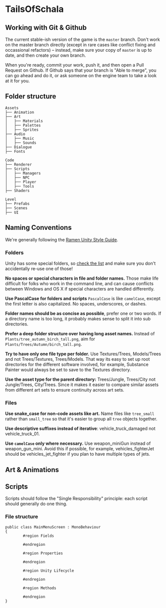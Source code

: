 # TailsOfSchala

## Working with Git & Github

The current stable-ish version of the game is the `master` branch. Don't work on the master branch directly (except in rare cases like conflict fixing and occassional refactors) – instead, make sure your copy of `master` is up to date, and then create your own branch.

When you're ready, commit your work, push it, and then open a Pull Request on Github. If Github says that your branch is "Able to merge", you can go ahead and do it, or ask someone on the engine team to take a look at it for you.

## Folder structure

```
Assets
├── Animation
├── Art
│   ├── Materials
│   ├── Palettes
│   ├── Sprites
├── Audio
│   ├── Music
│   ├── Sounds
├── Dialogue
├── Fonts

Code
├── Renderer
├── Scripts
│   ├── Managers
│   ├── NPC
│   ├── Player
│   ├── Tools
├── Shaders

Level
├── Prefabs
├── Scenes
├── UI
```

## Naming Conventions

We're generally following the [Ramen Unity Style Guide](https://github.com/stillwwater/UnityStyleGuide).

### Folders

Unity has some special folders, so [check the list](https://docs.unity3d.com/Manual/SpecialFolders.html) and make sure you don't accidentally re-use one of those!

**No spaces or special characters in file and folder names.** Those make life difficult for folks who work in the command line, and can cause conflicts between Windows and OS X if special characters are handled differently.

**Use PascalCase for folders and scripts** `PascalCase` is like `camelCase`, except the first letter is also capitalized. No spaces, underscores, or dashes.

**Folder names should be as concise as possible**, prefer one or two words. If a directory name is too long, it probably makes sense to split it into sub directories.

**Prefer a deep folder structure over having long asset names.** Instead of `Plants/tree_autumn_birch_tall.png`, aim for `Plants/Trees/Autumn/birch_tall.png`.

**Try to have only one file type per folder.** Use Textures/Trees, Models/Trees and not Trees/Textures, Trees/Models. That way its easy to set up root directories for the different software involved, for example, Substance Painter would always be set to save to the Textures directory.

**Use the asset type for the parent directory:** Trees/Jungle, Trees/City not Jungle/Trees, City/Trees. Since it makes it easier to compare similar assets from different art sets to ensure continuity across art sets.

### Files

**Use snake_case for non-code assets like art.** Name files like `tree_small` rather than `small_tree` so that it's easier to group all `tree` objects together.

**Use descriptive suffixes instead of iterative**: vehicle_truck_damaged not vehicle_truck_01.

**Use `camelCase` only where necessary.** Use weapon_miniGun instead of weapon_gun_mini. Avoid this if possible, for example, vehicles_fighterJet should be vehicles_jet_fighter if you plan to have multiple types of jets.

## Art & Animations

## Scripts

Scripts should follow the "Single Responsibility" principle: each script should generally do one thing.

### File structure

```
public class MainMenuScreen : MonoBehaviour
{
		#region Fields

		#endregion

		#region Properties

		#endregion

		#region Unity Lifecycle

		#endregion

		#region Methods

		#endregion
}
```
